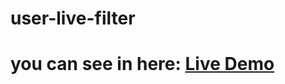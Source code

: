 # user-live-filter
# you can see in here: <a href="https://user-lice-filter.netlify.app/">Live Demo</a>
